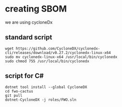 # creating SBOM

we are using cycloneDx

## standard script 

    wget https://github.com/CycloneDX/cyclonedx-cli/releases/download/v0.27.2/cyclonedx-linux-x64
    sudo mv cyclonedx-linux-x64 /usr/local/bin/cyclonedx
    sudo chmod 755 /usr/local/bin/cyclonedx

## script for C#

    dotnet tool install --global CycloneDX
    cd fwo-cactus
    git pull
    dotnet-CycloneDX -j roles/FWO.sln 
